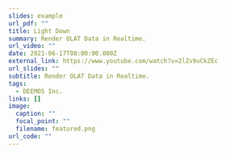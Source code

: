 ```yaml
---
slides: example
url_pdf: ""
title: Light Down
summary: Render OLAT Data in Realtime.
url_video: ""
date: 2021-06-17T00:00:00.000Z
external_link: https://www.youtube.com/watch?v=2lZv9uCkZEc
url_slides: ""
subtitle: Render OLAT Data in Realtime.
tags:
  - DEEMOS Inc.
links: []
image:
  caption: ""
  focal_point: ""
  filename: featured.png
url_code: ""
---
```


